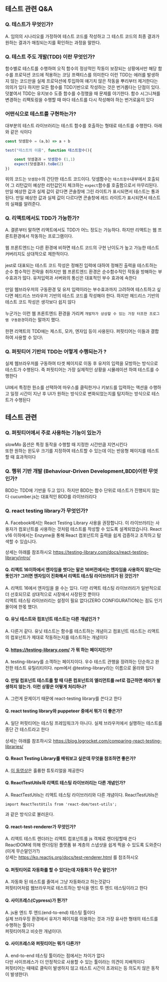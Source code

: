 ## 테스트 관련 Q&A

### Q. 테스트가 무엇인가?

A. 임의의 시나리오를 가정하여 테스트 코드를 작성하고 그 테스트 코드의 최종 결과가 원하는 결과가 매칭되는지를 확인하는 과정을 말한다.

### Q. 테스트 주도 개발(TDD) 이란 무엇인가?

함수별로 테스트를 수행하여 오직 함수의 정상적인 작동이 보장되는 상황에서만 해당 함수를 프로덕션 코드에 적용하는 코딩 프랙티스를 의미한다
이런 TDD는 에러를 발생하지 않는 코드만을 실제 프로덕션에 투입하여 얘기치 않은 작동을 뿌리부터 제거한다는 의의가 있다
하지만 모든 함수를 TDD기반으로 작성하는 것은 번거롭다는 단점이 있다. 덧붙여서 TDD는 유지보수 도중 함수를 수정했을 때 문제를 야기한다. 함수 시그니쳐를 변경하는 리팩토링을 수행할 때 마다 테스트를 다시 작성해야 하는 번거로움이 있다

### 어떤식으로 테스트를 구현하는가?
대부분의 테스트 라이브러리는 테스트 함수를 호출하는 형태로 테스트를 수행한다. 아래와 같은 식이다

```javascript
const 덧셈함수 = (a,b) => a + b

test("테스트의 이름", function 테스트함수(){

    const 덧셈결과 = 덧셈함수 (1,1)
    expect(덧셈결과).toBe(2)
})
```
위의 코드는 `덧셈함수`의 간단한 테스트 코드이다. 덧셈함수는 `테스트함수`내부에서 호출되어 그 리턴값이 예상한 리턴값인지 체크하는 `expect`함수를 호출함으로서 마무리된다. 만일 예상한 값과 실제 값이 같다면 콘솔창에 그린 라이트가 표시되면서 테스트는 통과된다. 만일 예상한 값과 실제 값이 다르다면 콘솔창에 레드 라이트가 표시되면서 테스트의 실패를 알려준다.

### Q. 리액트에서도 TDD가 가능한가?

A. 결론부터 말하면 리액트에서도 TDD가 어느 정도는 가능하다. 하지만 리액트는 웹 프론트환경에서 작동하는 프로그램이다.\
\
웹 프론트엔드는 다른 환경에 비하면 테스트 코드의 구현 난이도가 높고 가능한 테스트 커버리지도 상대적으로 제한적이다.\
\
jest로 대표되는 테스트 코드 작성은 정해진 입력에 대하여 정해진 출력을 테스트하는 순수 함수적인 전략을 취하지만 웹 프론트엔드 환경은 순수함수적인 작동을 방해하는 부수효과가 많다. 유저입력과 서버와의 통신은 대표적인 부수 효과에 속한다\
\
만일 웹브라우저의 구동환경 및 유저 입력이라는 부수효과까지 고려하여 테스트하고 싶다면 헤드리스 브라우저 기반의 테스트 코드를 작성해야 한다. 하지만 헤드리스 기반의 테스트 코드 작성은 생각보다 쉽지 않다\
\
누군가는 이런 웹 프론트엔드 환경을 가리켜 `개발자가 상상할 수 있는 가장 터프한 프로그램 구동환경`이라는 말까지 했다.\
\
한편 리액트의 TDD에는 제스트, 모카, 엔자임 등이 사용된다. 퍼핏티어는 이들과 결합하여 사용할 수 있다\

### Q. 퍼핏티어 기반의 TDD는 어떻게 수행되는가 ?

실제 웹브라우저를 구동하여 타겟 페이지로 이동 후 유저의 입력을 모방하는 방식으로 테스트가 수행된다. 즉 퍼핏티어는 가장 실제적인 상황을 시뮬레이션 하여 테스트를 수행한다\
\
UI에서 특정한 원소를 선택하여 마우스를 클릭한거나 키보드를 입력하는 액션을 수행하고 일정 시간이 지난 후 UI가 원하는 방식으로 변화되었는지를 탐지하는 방식으로 테스트가 수행된다

## 테스트 관련

### Q. 퍼핏티어에서 주로 사용하는 기능이 있는가

slowMo 옵션은 특정 동작을 수행할 때 지정한 시간만큼 지연시킨다\
또한 원하는 윈도우 크기를 지정하여 테스트할 수 있는데 이는 반응형 페이지를 테스트할 때 효과적이다

### Q. 행위 기반 개발 (Behaviour-Driven Development,BDD)이란 무엇인가?

BDD는 TDD에 기반을 두고 있다. 하지만 BDD는 함수 단위로 테스트가 진행되지 않는다
cucumber.js는 대표적인 BDD를 라이브러리다

### Q. react testing library가 무엇인가? 

A. Facebook에서는 React Testing Library 사용을 권장합니다. 이 라이브러리는 사용자가 컴포넌트를 사용하는 것처럼 테스트를 작성할 수 있도록 설계되었습니다.
React v16 이하에서는 Enzyme을 통해 React 컴포넌트의 출력을 쉽게 검증하고 조작하고 탐색할 수 있습니다.

상세는 아래를 참조하시오
https://testing-library.com/docs/react-testing-library/intro/

#### Q. 리액트 16이하에서 엔자임을 썻다는 말은 16버전에서는 엔자임을 사용하지 않는다는 뜻인가? 그러면 엔자임이 진화해서 리액트 테스팅 라이브러리가 된 것인가? 

A. 리액트 16에서 엔자임을 쓸 수는 있다. 다만 리액트 테스팅 라이브러리가 일반적으로 더 선호되므로 상대적으로 시장에서 사장된것 뿐이다\
리액트 테스팅 라이브러리는 설정이 필요 없다(ZERO CONFIGURATION)는 점도 인기몰이에 한몫 했다\
#### Q. 유닛 테스트와 컴포넌트 테스트는 다른 개념인가 ?

A. 다른거 같다. 유닛 테스트는 함수를 테스트하는 개념이고 컴포넌트 테스트는 리액트의 컴포넌트가 제대로 작동하는지를 테스트하는 개념이다

#### Q. https://testing-library.com/ 가 뭐 하는 페이지인가?

A. testing-library를 소객하는 페이지이다. 우수 테스트 관행을 장려하는 단순하고 완전한 테스트 유틸리티이다. npm에서 @testing-library라는 이름으로 올라와 있다

#### Q. 만일 컴포넌트 테스트를 할 때 다른 컴포넌트의 엘리먼트를 ref로 접근하면 에러가 발생하지 않는가. 이런 상황은 어떻게 처리하나?

A. 그런게 문제이기 때문에 react-testing library를 쓴다고 한다

#### Q. react testing library와 puppeteer 중에서 뭐가 더 좋은가?

A. 일단 퍼핏티어는 테스팅 프레임워크가 아니다. 실제 브라우저에서 실행하는 테스트를 종단 간 테스트라고 한다\
\
상세는 아래를 참조하시오
https://blog.logrocket.com/comparing-react-testing-libraries/

#### Q. React Testing Library를 배워보고 싶은데 무엇을 참조하면 좋은가?

A. [이 동영상](https://www.youtube.com/watch?v=JKOwJUM4_RM)은 훌륭한 튜토리얼을 제공한다 

#### Q. ReactTestUtils와 리액트 테스팅 라이브러리는 다른 개념인가?

A.  ReactTestUtils는 리액트 테스팅 라이브러리와 다른 개념이다. ReactTestUtils은

`import ReactTestUtils from 'react-dom/test-utils';`

과 같은 방식으로 불러온다. 

#### Q. react-test-renderer가 무엇인가? 

A. 리액트 테스트 렌더러는 리액트 컴포넌트를 js 객체로 렌더링할때 쓴다\
ReactDOM에 의해 렌더링된 플랫폼 뷰 계층의 스냅샷을 쉽게 찍을 수 있도록 도와준다 (이게 무슨말인가?)\
상세는 https://ko.reactjs.org/docs/test-renderer.html 를 참조하시오

#### Q. 퍼핏티어로 자동화를 할 수 있다는데 자동화가 무슨 말인가?

A. 자동화 된 테스트를 줄여서 그냥 자동화라고 하는것같다\
퍼핏티어처럼 웹브라우저로 테스트하는 방식을 엔드 투 엔드 테스팅이라고 한다

#### Q. 사이프레스(Cypress)가 뭔가?

A. js용 엔드 투 엔드(end-to-end) 테스팅 툴이다\
실제 브라우징 환경에서 유저가 페이지를 이용하는 것과 가장 유사한 형태의 테스트를 수행하는 툴이다\
퍼핏티어하고 비슷한 개념이다\

#### Q. 사이프레스와 퍼핏티어는 뭐가 다른가?

A. end-to-end 테스팅 툴이라는 점에서는 차이가 없다\
다만 사이프레스가 더 안정적으로 사용할 수 있는 툴이라는 의견이 지배적이다\
퍼핏티어는 때때로 클릭이 발생하지 않고 테스트 시간이 초과되는 등 의도치 않은 동작이 발생한다\